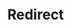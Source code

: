 ﻿---
layout: src/layouts/Redirect.astro
title: Redirect
redirect: https://octopus.com/docs/octopus-rest-api/examples/certificates/create-certificate
pubDate:  2023-01-01
navSearch: false
navSitemap: false
navMenu: false
---
